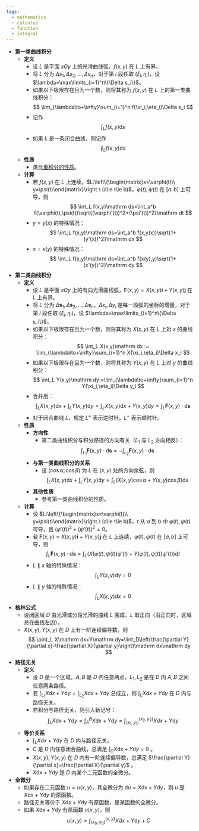 ```yaml
---
tags:
  - mathematics
  - calculus
  - function
  - integral
---
```

- **第一类曲线积分**
    - **定义**
        - 设 $L$ 是平面 $xOy$ 上的光滑曲线弧，$f(x,y)$ 在 $L$ 上有界。
        - 将 $L$ 分为 $\Delta s_1,\Delta s_2,\dots,\Delta s_n$，对于第 $i$ 段任取 $(\xi_i,\eta_i)$，设 $\lambda=\max\limits_{i=1}^n\{\Delta s_i\}$。
        - 如果以下极限存在且为一个数，则将其称为 $f(x,y)$ 在 $L$ 上的第一类曲线积分：
          $$
          \lim_{\lambda\to+\infty}\sum_{i=1}^n f(\xi_i,\eta_i)\Delta s_i
          $$
        - 记作
          $$
          \int_L f(x,y)\mathrm ds
          $$
        - 如果 $L$ 是一条闭合曲线，则记作
          $$
          \oint_L f(x,y)\mathrm ds
          $$
    - **性质**
        - 类比[重积分的性质](/notes/docs/mathematics/calculus/multiple-integral#c6nt3c)。
    - **计算**
        - 若 $f(x,y)$ 在 $L$ 上连续，$L:\left\{\begin{matrix}x=\varphi(t)\\ y=\psi(t)\end{matrix}\right.\ (a\le t\le b)$，$\varphi(t),\psi(t)$ 在 $[a,b]$ 上可导，则
          $$
          \int_L f(x,y)\mathrm ds=\int_a^b f(\varphi(t),\psi(t))\sqrt{(\varphi'(t))^2+(\psi'(t))^2}\mathrm dt
          $$
        - $y=y(x)$ 的特殊情况：
          $$
          \int_L f(x,y)\mathrm ds=\int_a^b f(x,y(x))\sqrt{1+(y'(x))^2}\mathrm dx
          $$
        - $x=x(y)$ 的特殊情况：
          $$
          \int_L f(x,y)\mathrm ds=\int_a^b f(x(y),y)\sqrt{1+(x'(y))^2}\mathrm dy
          $$
- **第二类曲线积分**
    - **定义**
        - 设 $L$ 是平面 $xOy$ 上的有向光滑曲线弧，$\boldsymbol F(x,y)=X(x,y)\boldsymbol i+Y(x,y)\boldsymbol j$ 在 $L$ 上有界。
        - 将 $L$ 分为 $\Delta \boldsymbol s_1,\Delta\boldsymbol s_2,\dots,\Delta\boldsymbol s_n$，$\Delta x_i,\Delta y_i$ 是每一段弧的坐标的增量，对于第 $i$ 段任取 $(\xi_i,\eta_i)$，设 $\lambda=\max\limits_{i=1}^n\{\Delta s_i\}$。
        - 如果以下极限存在且为一个数，则将其称为 $X(x,y)$ 在 $L$ 上对 $x$ 的曲线积分：
          $$
          \int_L X(x,y)\mathrm dx := \lim_{\lambda\to+\infty}\sum_{i=1}^n X(\xi_i,\eta_i)\Delta x_i
          $$
        - 如果以下极限存在且为一个数，则将其称为 $Y(x,y)$ 在 $L$ 上对 $y$ 的曲线积分：
          $$
          \int_L Y(x,y)\mathrm dy:=\lim_{\lambda\to+\infty}\sum_{i=1}^n Y(\xi_i,\eta_i)\Delta y_i
          $$
        - 合并后：
          $$
          \int_L X(x,y)\mathrm dx+\int_L Y(x,y)\mathrm dy=\int_L X(x,y)\mathrm dx+Y(x,y)\mathrm dy=\int_L\boldsymbol F(x,y)\cdot\mathrm d\boldsymbol s
          $$
        - 对于闭合曲线 $L$，规定 $L^+$ 表示逆时针，$L^-$ 表示顺时针。
    - **性质**
        - **方向性**
            - 第二类曲线积分与积分路径的方向有关（$L_1$ 与 $L_2$ 方向相反）：
              $$
              \int_{L_1}\boldsymbol F(x,y)\cdot\mathrm d\boldsymbol s=-\int_{L_2}\boldsymbol F(x,y)\cdot\mathrm d\boldsymbol s
              $$
        - **与第一类曲线积分的关系**
            - 设 $(\cos\alpha,\cos\beta)$ 为 $L$ 在 $(x,y)$ 处的方向余弦，则
              $$
              \int_L X(x,y)\mathrm dx+\int_L Y(x,y)\mathrm dy=\int_L (X(x,y)\cos\alpha+Y(x,y)\cos\beta)\mathrm ds
              $$
        - **其他性质**
            - 参考第一类曲线积分的性质。
    - **计算**
        - 设 $L:\left\{\begin{matrix}x=\varphi(t)\\ y=\psi(t)\end{matrix}\right.\ (a\le t\le b)$，$t$ 从 $a$ 到 $b$ 中 $\varphi(t),\psi(t)$ 可导，且 $(\varphi'(t))^2+(\psi'(t))^2\ne 0$。
        - 若 $\boldsymbol F(x,y)=X(x,y)\boldsymbol i+Y(x,y)\boldsymbol j$ 在 $L$ 上连续，$\varphi(t),\psi(t)$ 在 $[a,b]$ 上可导，则
          $$
          \int_L \boldsymbol F(x,y)\cdot\mathrm d\boldsymbol s=\int_L \left(X(\varphi(t),\psi(t))\varphi'(t)+Y(\varphi(t),\psi(t))\psi'(t)\right)\mathrm dt
          $$
        - $L\parallel x$ 轴的特殊情况：
          $$
          \int_L Y(x,y)\mathrm dy=0
          $$
        - $L\parallel y$ 轴的特殊情况：
          $$
          \int_L X(x,y)\mathrm dx=0
          $$
- **格林公式**
    - 设闭区域 $D$ 由光滑或分段光滑的曲线 $L$ 围成，$L$ 取正向（沿正向时，区域总在曲线左边）。
    - $X(x,y),Y(x,y)$ 在 $D$ 上有一阶连续偏导数，则
      $$
      \oint_L X\mathrm dx+Y\mathrm dy=\iint_D\left(\frac{\partial Y}{\partial x}-\frac{\partial X}{\partial y}\right)\mathrm dx\mathrm dy
      $$
- **路径无关**
    - **定义**
        - 设 $D$ 是一个区域，$A,B$ 是 $D$ 内任意两点，$L_1,L_2$ 是在 $D$ 内 $A,B$ 之间任意两条路径。
        - 若 $\int_{L_1}X\mathrm dx+Y\mathrm dy=\int_{L_2}X\mathrm dx+Y\mathrm dy$ 总成立，则 $\int_{L}X\mathrm dx+Y\mathrm dy$ 在 $D$ 内与路径无关。
        - 若积分与路径无关，则引入新记号：
          $$
          \int_{L}X\mathrm dx+Y\mathrm dy=\int_A^BX\mathrm dx+Y\mathrm dy=\int_{(x_1,y_1)}^{(x_2,y_2)}X\mathrm dx+Y\mathrm dy
          $$
    - **等价关系**
        - $\int_{L}X\mathrm dx+Y\mathrm dy$ 在 $D$ 内与路径无关。
        - $C$ 是 $D$ 内任意闭合曲线，总满足 $\int_{C}X\mathrm dx+Y\mathrm dy=0$ 。
        - $X(x,y),Y(x,y)$ 在 $D$ 内有一阶连续偏导数，总满足 $\frac{\partial Y}{\partial x}=\frac{\partial X}{\partial y}$ 。
        - $X\mathrm dx+Y\mathrm dy$ 是 $D$ 内某个二元函数的全微分。
- **全微分**
    - 如果存在二元函数 $u=u(x,y)$，其全微分为 $\mathrm du=X\mathrm dx+Y\mathrm dy$，则 $u$ 是 $X\mathrm dx+Y\mathrm dy$ 的原函数。
    - 路径无关等价于 $X\mathrm dx+Y\mathrm dy$ 有原函数，是某函数的全微分。
    - 如果 $X\mathrm dx+Y\mathrm dy$ 有原函数 $u(x,y)$，则
      $$
      u(x,y)=\int_{(x_0,y_0)}^{(x,y)} X\mathrm dx+Y\mathrm dy+C
      $$

